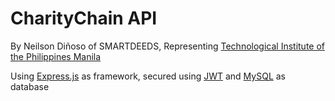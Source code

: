 # CharityChain API
 By Neilson Diñoso of SMARTDEEDS, Representing [Technological Institute of the Philippines Manila](https://www.tip.edu.ph/)

Using [Express.js](https://expressjs.com/) as framework, secured using [JWT](https://jwt.io/) and [MySQL](https://www.mysql.com/) as database
